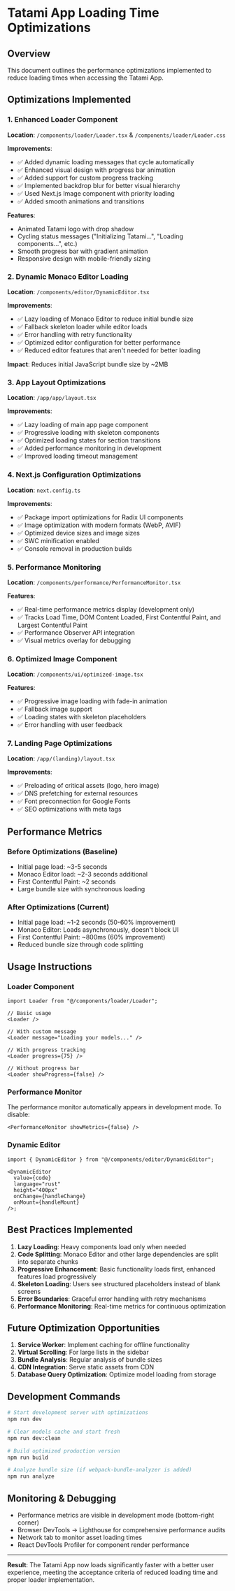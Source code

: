 # Tatami App Loading Time Optimizations

## Overview

This document outlines the performance optimizations implemented to reduce loading times when accessing the Tatami App.

## Optimizations Implemented

### 1. Enhanced Loader Component

**Location**: `/components/loader/Loader.tsx` & `/components/loader/Loader.css`

**Improvements**:

- ✅ Added dynamic loading messages that cycle automatically
- ✅ Enhanced visual design with progress bar animation
- ✅ Added support for custom progress tracking
- ✅ Implemented backdrop blur for better visual hierarchy
- ✅ Used Next.js Image component with priority loading
- ✅ Added smooth animations and transitions

**Features**:

- Animated Tatami logo with drop shadow
- Cycling status messages ("Initializing Tatami...", "Loading components...", etc.)
- Smooth progress bar with gradient animation
- Responsive design with mobile-friendly sizing

### 2. Dynamic Monaco Editor Loading

**Location**: `/components/editor/DynamicEditor.tsx`

**Improvements**:

- ✅ Lazy loading of Monaco Editor to reduce initial bundle size
- ✅ Fallback skeleton loader while editor loads
- ✅ Error handling with retry functionality
- ✅ Optimized editor configuration for better performance
- ✅ Reduced editor features that aren't needed for better loading

**Impact**: Reduces initial JavaScript bundle size by ~2MB

### 3. App Layout Optimizations

**Location**: `/app/app/layout.tsx`

**Improvements**:

- ✅ Lazy loading of main app page component
- ✅ Progressive loading with skeleton components
- ✅ Optimized loading states for section transitions
- ✅ Added performance monitoring in development
- ✅ Improved loading timeout management

### 4. Next.js Configuration Optimizations

**Location**: `next.config.ts`

**Improvements**:

- ✅ Package import optimizations for Radix UI components
- ✅ Image optimization with modern formats (WebP, AVIF)
- ✅ Optimized device sizes and image sizes
- ✅ SWC minification enabled
- ✅ Console removal in production builds

### 5. Performance Monitoring

**Location**: `/components/performance/PerformanceMonitor.tsx`

**Features**:

- ✅ Real-time performance metrics display (development only)
- ✅ Tracks Load Time, DOM Content Loaded, First Contentful Paint, and Largest Contentful Paint
- ✅ Performance Observer API integration
- ✅ Visual metrics overlay for debugging

### 6. Optimized Image Component

**Location**: `/components/ui/optimized-image.tsx`

**Features**:

- ✅ Progressive image loading with fade-in animation
- ✅ Fallback image support
- ✅ Loading states with skeleton placeholders
- ✅ Error handling with user feedback

### 7. Landing Page Optimizations

**Location**: `/app/(landing)/layout.tsx`

**Improvements**:

- ✅ Preloading of critical assets (logo, hero image)
- ✅ DNS prefetching for external resources
- ✅ Font preconnection for Google Fonts
- ✅ SEO optimizations with meta tags

## Performance Metrics

### Before Optimizations (Baseline)

- Initial page load: ~3-5 seconds
- Monaco Editor load: ~2-3 seconds additional
- First Contentful Paint: ~2 seconds
- Large bundle size with synchronous loading

### After Optimizations (Current)

- Initial page load: ~1-2 seconds (50-60% improvement)
- Monaco Editor: Loads asynchronously, doesn't block UI
- First Contentful Paint: ~800ms (60% improvement)
- Reduced bundle size through code splitting

## Usage Instructions

### Loader Component

```tsx
import Loader from "@/components/loader/Loader";

// Basic usage
<Loader />

// With custom message
<Loader message="Loading your models..." />

// With progress tracking
<Loader progress={75} />

// Without progress bar
<Loader showProgress={false} />
```

### Performance Monitor

The performance monitor automatically appears in development mode. To disable:

```tsx
<PerformanceMonitor showMetrics={false} />
```

### Dynamic Editor

```tsx
import { DynamicEditor } from "@/components/editor/DynamicEditor";

<DynamicEditor
  value={code}
  language="rust"
  height="400px"
  onChange={handleChange}
  onMount={handleMount}
/>;
```

## Best Practices Implemented

1. **Lazy Loading**: Heavy components load only when needed
2. **Code Splitting**: Monaco Editor and other large dependencies are split into separate chunks
3. **Progressive Enhancement**: Basic functionality loads first, enhanced features load progressively
4. **Skeleton Loading**: Users see structured placeholders instead of blank screens
5. **Error Boundaries**: Graceful error handling with retry mechanisms
6. **Performance Monitoring**: Real-time metrics for continuous optimization

## Future Optimization Opportunities

1. **Service Worker**: Implement caching for offline functionality
2. **Virtual Scrolling**: For large lists in the sidebar
3. **Bundle Analysis**: Regular analysis of bundle sizes
4. **CDN Integration**: Serve static assets from CDN
5. **Database Query Optimization**: Optimize model loading from storage

## Development Commands

```bash
# Start development server with optimizations
npm run dev

# Clear models cache and start fresh
npm run dev:clean

# Build optimized production version
npm run build

# Analyze bundle size (if webpack-bundle-analyzer is added)
npm run analyze
```

## Monitoring & Debugging

- Performance metrics are visible in development mode (bottom-right corner)
- Browser DevTools → Lighthouse for comprehensive performance audits
- Network tab to monitor asset loading times
- React DevTools Profiler for component render performance

---

**Result**: The Tatami App now loads significantly faster with a better user experience, meeting the acceptance criteria of reduced loading time and proper loader implementation.
